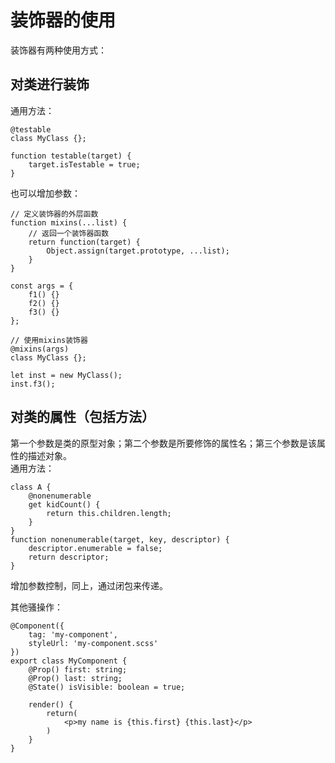 # 装饰器的使用
装饰器有两种使用方式：
## 对类进行装饰  
通用方法：
```
@testable
class MyClass {};

function testable(target) {
    target.isTestable = true;
}
```
也可以增加参数：
```
// 定义装饰器的外层函数
function mixins(...list) {
    // 返回一个装饰器函数
    return function(target) {
        Object.assign(target.prototype, ...list);
    }
}

const args = {
    f1() {}
    f2() {}
    f3() {}
};

// 使用mixins装饰器
@mixins(args)
class MyClass {};

let inst = new MyClass();
inst.f3();
```

## 对类的属性（包括方法）  
第一个参数是类的原型对象；第二个参数是所要修饰的属性名；第三个参数是该属性的描述对象。  
通用方法：
```
class A {
    @nonenumerable
    get kidCount() {
        return this.children.length;
    }
}
function nonenumerable(target, key, descriptor) {
    descriptor.enumerable = false;
    return descriptor;
}
```

增加参数控制，同上，通过闭包来传递。  

其他骚操作：
```
@Component({
    tag: 'my-component',
    styleUrl: 'my-component.scss'
})
export class MyComponent {
    @Prop() first: string;
    @Prop() last: string;
    @State() isVisible: boolean = true;

    render() {
        return(
            <p>my name is {this.first} {this.last}</p>
        )
    }
}
```